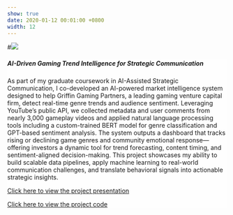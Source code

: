 ```yaml
---
show: true
date: 2020-01-12 00:01:00 +0800
width: 12
---
```

<div style="width: 100%; overflow: hidden; margin: 0 auto;">
  #<img data-src="{{ 'assets/images/covers/cover1.jpg' | relative_url }}" class="lazy w-100 rounded-xl" src="{{ '/assets/images/empty_300x200.png' | relative_url }}">

  <div class="card-body" style="background: rgba(255,255,255,0.8);">
    <h5 class="card-title">AI-Driven Gaming Trend Intelligence for Strategic Communication</h5>
    <p class="card-text">
      As part of my graduate coursework in AI-Assisted Strategic Communication, I co-developed an AI-powered market intelligence system designed to help Griffin Gaming Partners, a leading gaming venture capital firm, detect real-time genre trends and audience sentiment. Leveraging YouTube’s public API, we collected metadata and user comments from nearly 3,000 gameplay videos and applied natural language processing tools including a custom-trained BERT model for genre classification and GPT-based sentiment analysis. The system outputs a dashboard that tracks rising or declining game genres and community emotional response—offering investors a dynamic tool for trend forecasting, content timing, and sentiment-aligned decision-making. This project showcases my ability to build scalable data pipelines, apply machine learning to real-world communication challenges, and translate behavioral signals into actionable strategic insights.
    </p>
    <p class="card-text">
    <a href="https://drive.google.com/file/d/1qFpVR5GNE1dT36I00htRlWrY0pCrTgqL/view?usp=sharing" target="_blank">Click here to view the project presentation</a>
    </p>
    <p class="card-text">
    <a href="https://github.com/wenzeng1206/YoutubeVideoAnalysis" target="_blank">Click here to view the project code</a>
    </p>
  </div>
</div>
